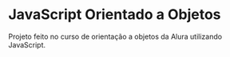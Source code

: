 # JavaScript Orientado a Objetos
Projeto feito no curso de orientação a objetos da Alura utilizando JavaScript.
